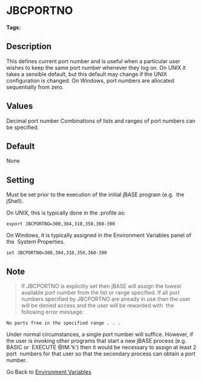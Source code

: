 # JBCPORTNO

<PageHeader />

**Tags:**
<badge text='environment variables' vertical='middle' />
<badge text='ports' vertical='middle' />

## Description

This defines current port number and is useful when a particular user wishes to keep the same port number whenever they log on. On UNIX it takes a sensible default, but this default may change if the UNIX configuration is changed. On Windows, port numbers are allocated sequentially from zero.

## Values

Decimal port number
Combinations of lists and ranges of port numbers can be specified.

## Default

None

## Setting

Must be set prior to the execution of the initial jBASE program (e.g.  the jShell).

On UNIX, this is typically done in the .profile as:

```
export JBCPORTNO=300,304,310,350,360-390
```

On Windows, it is typically assigned in the Environment Variables panel of the  System Properties.

```
set JBCPORTNO=300,304,310,350,360-390 
```

## Note

> If JBCPORTNO is explicitly set then jBASE will assign the lowest available port number from the list or range specified. If all port numbers specified by JBCPORTNO are already in use then the user will be denied access and the user will be rewarded with  the following error message:

 ```
 No ports free in the specified range . . .
 ```

Under normal circumstances, a single port number will suffice. However, if the user is invoking other programs that start a new jBASE process (e.g. BASIC or  EXECUTE @IM:'k') then it would be necessary to assign at least 2 port  numbers for that user so that the secondary process can obtain a port number.

Go Back to [Environment Variables](./../README.md)